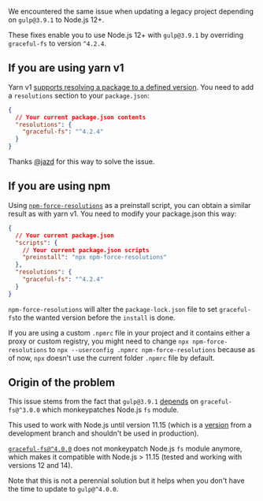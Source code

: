 We encountered the same issue when updating a legacy project depending on `gulp@3.9.1` to Node.js 12+.

These fixes enable you to use Node.js 12+ with `gulp@3.9.1` by overriding `graceful-fs` to version `^4.2.4`.

## If you are using yarn v1

Yarn v1 [supports resolving a package to a defined version][2].
You need to add a `resolutions` section to your `package.json`:

```json
{
  // Your current package.json contents
  "resolutions": {
    "graceful-fs": "^4.2.4"
  }
}
```

Thanks [@jazd][3] for this way to solve the issue.

## If you are using npm

Using [`npm-force-resolutions`][4] as a preinstall script, you can obtain a similar result as with yarn v1. You need to modify your package.json this way:

```json
{
  // Your current package.json
  "scripts": {
    // Your current package.json scripts
    "preinstall": "npx npm-force-resolutions"
  },
  "resolutions": {
    "graceful-fs": "^4.2.4"
  }
}
```

`npm-force-resolutions` will alter the `package-lock.json` file to set `graceful-fs`to the wanted version before the `install` is done.

If you are using a custom `.npmrc` file in your project and it contains either a proxy or custom registry, you might need to change `npx npm-force-resolutions` to `npx --userconfig .npmrc npm-force-resolutions` because as of now, `npx` doesn't use the current folder `.npmrc` file by default.

## Origin of the problem

This issue stems from the fact that `gulp@3.9.1` [depends][5] on `graceful-fs@^3.0.0` which monkeypatches Node.js `fs` module.

This used to work with Node.js until version 11.15 (which is a [version][6] from a development branch and shouldn't be used in production).

[`graceful-fs@^4.0.0`][7] does not monkeypatch Node.js `fs` module anymore, which makes it compatible with Node.js > 11.15 (tested and working with versions 12 and 14).

Note that this is not a perennial solution but it helps when you don't have the time to update to `gulp@^4.0.0`.

[1]: https://docs.npmjs.com/files/shrinkwrap.json
[2]: https://classic.yarnpkg.com/en/docs/selective-version-resolutions/
[3]: https://stackoverflow.com/users/1650473/jazd
[4]: https://github.com/rogeriochaves/npm-force-resolutions
[5]: https://github.com/gulpjs/gulp/blob/v3.9.1/package.json#L47
[6]: https://nodejs.org/en/about/releases/
[7]: https://github.com/isaacs/node-graceful-fs#v4
